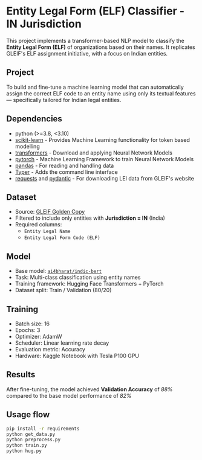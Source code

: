 # Entity Legal Form (ELF) Classifier - IN Jurisdiction

This project implements a transformer-based NLP model to classify the **Entity Legal Form (ELF)** of organizations based on their names. It replicates GLEIF's ELF assignment initiative, with a focus on Indian entities.

## Project

To build and fine-tune a machine learning model that can automatically assign the correct ELF code to an entity name using only its textual features — specifically tailored for Indian legal entities.

## Dependencies
- python (>=3.8, <3.10)
- [scikit-learn](https://scikit-learn.org/) - Provides Machine Learning functionality for token based modelling
- [transformers](https://huggingface.co/docs/transformers/index) - Download and applying Neural Network Models
- [pytorch](https://pytorch.org/) - Machine Learning Framework to train Neural Network Models
- [pandas](https://pandas.pydata.org/) - For reading and handling data
- [Typer](https://typer.tiangolo.com/) - Adds the command line interface
- [requests](https://docs.python-requests.org/en/latest/) and [pydantic](https://pydantic-docs.helpmanual.io/) - For downloading LEI data from GLEIF's website

## Dataset

- Source: [GLEIF Golden Copy](https://www.gleif.org/en/lei-data/gleif-golden-copy/download-the-concatenated-file)
- Filtered to include only entities with **Jurisdiction = IN** (India)
- Required columns:
  - `Entity Legal Name`
  - `Entity Legal Form Code (ELF)`

## Model

- Base model: [`ai4bharat/indic-bert`](https://huggingface.co/ai4bharat/indic-bert)
- Task: Multi-class classification using entity names
- Training framework: Hugging Face Transformers + PyTorch
- Dataset split: Train / Validation (80/20)

## Training

- Batch size: 16
- Epochs: 3
- Optimizer: AdamW
- Scheduler: Linear learning rate decay
- Evaluation metric: Accuracy
- Hardware: Kaggle Notebook with Tesla P100 GPU

## Results

After fine-tuning, the model achieved **Validation Accuracy** of *88%* compared to the base model performance of *82%*


## Usage flow

   ```bash
   pip install -r requirements
   python get_data.py
   python preprocess.py
   python train.py
   python hug.py  
